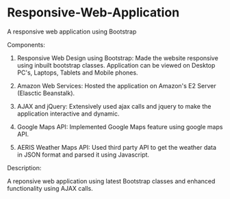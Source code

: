 # Responsive-Web-Application
A responsive web application using Bootstrap

Components:

1. Responsive Web Design using Bootstrap: 
   Made the website responsive using inbuilt bootstrap classes. Application can be viewed on Desktop PC's, Laptops, Tablets and Mobile phones.
   
2. Amazon Web Services:
   Hosted the application on Amazon's E2 Server (Elasctic Beanstalk).
   
3. AJAX and jQuery:
   Extensively used ajax calls and jquery to make the application interactive and dynamic.

4. Google Maps API:
   Implemented Google Maps feature using google maps API.
   
5. AERIS Weather Maps API:
   Used third party API to get the weather data in JSON format and parsed it using Javascript.
  
Description:

A reponsive web application using latest Bootstrap classes and enhanced functionality using AJAX calls.
